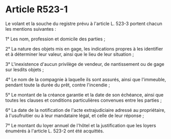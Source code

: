# Article R523-1

Le volant et la souche du registre prévu à l'article L. 523-3 portent chacun les mentions suivantes :

1° Les nom, profession et domicile des parties ;

2° La nature des objets mis en gage, les indications propres à les identifier et à déterminer leur valeur, ainsi que le lieu de leur situation ;

3° L'inexistence d'aucun privilège de vendeur, de nantissement ou de gage sur lesdits objets ;

4° Le nom de la compagnie à laquelle ils sont assurés, ainsi que l'immeuble, pendant toute la durée du prêt, contre l'incendie ;

5° Le montant de la créance garantie et la date de son échéance, ainsi que toutes les clauses et conditions particulières convenues entre les parties ;

6° La date de la notification de l'acte extrajudiciaire adressé au propriétaire, à l'usufruitier ou à leur mandataire légal, et celle de leur réponse ;

7° Le montant du loyer annuel de l'hôtel et la justification que les loyers énumérés à l'article L. 523-2 ont été acquittés.
